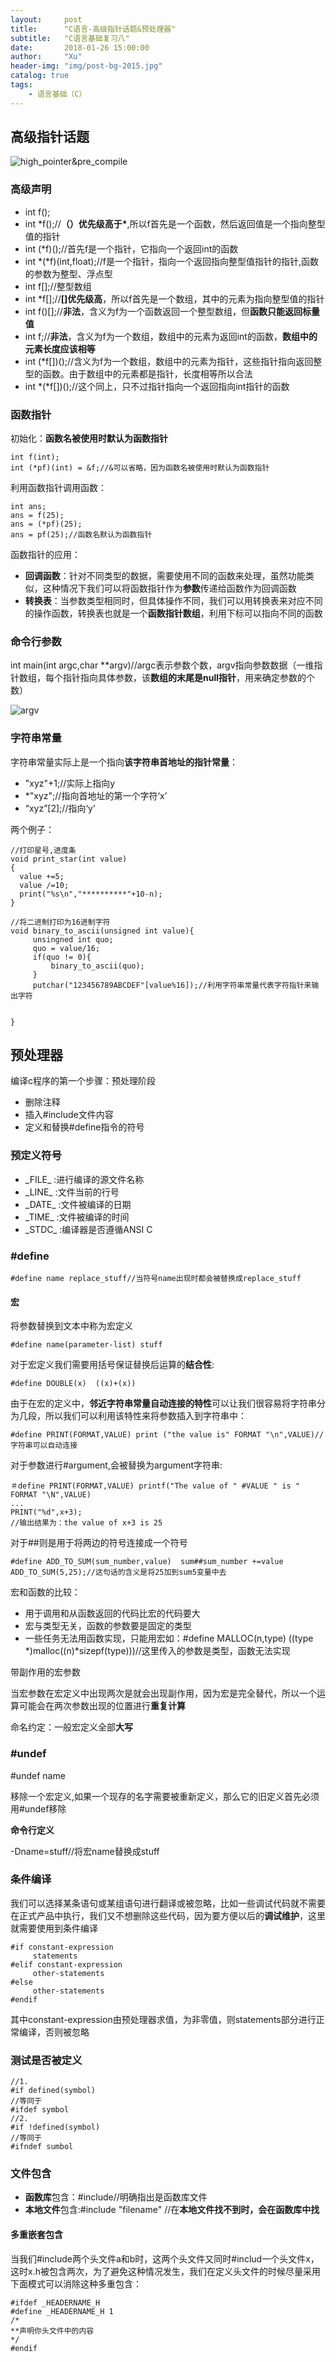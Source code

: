 ```yaml
---
layout:     post
title:      "C语言-高级指针话题&预处理器"
subtitle:   "C语言基础复习八"
date:       2018-01-26 15:00:00
author:     "Xu"
header-img: "img/post-bg-2015.jpg"
catalog: true
tags:
    - 语言基础（C）
---
```

## 高级指针话题

![high_pointer&pre_compile](/img/high_pointer&pre_compile.png)

### 高级声明

* int f();
* int \*f();//**（）优先级高于\***,所以f首先是一个函数，然后返回值是一个指向整型值的指针
* int (*f)();//首先f是一个指针，它指向一个返回int的函数
* int \*(\*f)(int,float);//f是一个指针，指向一个返回指向整型值指针的指针,函数的参数为整型、浮点型
* int f[];//整型数组
* int \*f[];//**[]优先级高**，所以f首先是一个数组，其中的元素为指向整型值的指针
* int f()[];//**非法**，含义为f为一个函数返回一个整型数组，但**函数只能返回标量值**
* int f[]();//**非法**，含义为f为一个数组，数组中的元素为返回int的函数，**数组中的元素长度应该相等**
* int (*f[])();//含义为f为一个数组，数组中的元素为指针，这些指针指向返回整型的函数。由于数组中的元素都是指针，长度相等所以合法
* int \*(\*f[])();//这个同上，只不过指针指向一个返回指向int指针的函数


### 函数指针

初始化：**函数名被使用时默认为函数指针**

```
int f(int);
int (*pf)(int) = &f;//&可以省略，因为函数名被使用时默认为函数指针
```

利用函数指针调用函数：

```
int ans;
ans = f(25);
ans = (*pf)(25);
ans = pf(25);//函数名默认为函数指针
```

函数指针的应用：

* **回调函数**：针对不同类型的数据，需要使用不同的函数来处理，虽然功能类似，这种情况下我们可以将函数指针作为**参数**传递给函数作为回调函数
* **转换表**：当参数类型相同时，但具体操作不同，我们可以用转换表来对应不同的操作函数，转换表也就是一个**函数指针数组**，利用下标可以指向不同的函数


### 命令行参数
int main(int argc,char \*\*argv)//argc表示参数个数，argv指向参数数据（一维指针数组，每个指针指向具体参数，该**数组的末尾是null指针**，用来确定参数的个数）

![argv](/img/argv.png)

### 字符串常量
字符串常量实际上是一个指向**该字符串首地址的指针常量**：

* "xyz"+1;//实际上指向y
* *"xyz";//指向首地址的第一个字符‘x’
* “xyz”[2];//指向‘y’

两个例子：

```
//打印星号,进度条
void print_star(int value)
{
  value +=5;
  value /=10;
  print("%s\n","**********"+10-n);
}

//将二进制打印为16进制字符
void binary_to_ascii(unsigned int value){
     unsingned int quo;
     quo = value/16;
     if(quo != 0){
         binary_to_ascii(quo);
     }
     putchar("123456789ABCDEF"[value%16]);//利用字符串常量代表字符指针来输出字符
     

}
```

## 预处理器

编译c程序的第一个步骤：预处理阶段

* 删除注释
* 插入#include文件内容
* 定义和替换#define指令的符号

### 预定义符号

* \_FILE\_ :进行编译的源文件名称
* \_LINE\_ :文件当前的行号
* \_DATE\_ :文件被编译的日期
* \_TIME\_ :文件被编译的时间
* \_STDC\_ :编译器是否遵循ANSI C

### #define

```
#define name replace_stuff//当符号name出现时都会被替换成replace_stuff
```

#### 宏

将参数替换到文本中称为宏定义

```
#define name(parameter-list) stuff
```

对于宏定义我们需要用括号保证替换后运算的**结合性**:

```
#define DOUBLE(x)  ((x)+(x))
```
由于在宏的定义中，**邻近字符串常量自动连接的特性**可以让我们很容易将字符串分为几段，所以我们可以利用该特性来将参数插入到字符串中：

```
#define PRINT(FORMAT,VALUE) print ("the value is" FORMAT "\n",VALUE)//字符串可以自动连接
```

对于参数进行#argument,会被替换为argument字符串:

```
＃define PRINT(FORMAT,VALUE) printf("The value of " #VALUE " is " FORMAT "\N",VALUE)
...
PRINT("%d",x+3);
//输出结果为：the value of x+3 is 25
```

对于##则是用于将两边的符号连接成一个符号

```
#define ADD_TO_SUM(sum_number,value)  sum##sum_number +=value
ADD_TO_SUM(5,25);//这句话的含义是将25加到sum5变量中去
```

宏和函数的比较：

* 用于调用和从函数返回的代码比宏的代码要大
* 宏与类型无关，函数的参数要是固定的类型
* 一些任务无法用函数实现，只能用宏如：#define MALLOC(n,type) ((type \*)malloc((n)\*sizepf(type)))//这里传入的参数是类型，函数无法实现

带副作用的宏参数

当宏参数在宏定义中出现两次是就会出现副作用，因为宏是完全替代，所以一个运算可能会在两次参数出现的位置进行**重复计算**

命名约定：一般宏定义全部**大写**

### #undef

\#undef name

移除一个宏定义,如果一个现存的名字需要被重新定义，那么它的旧定义首先必须用#undef移除

**命令行定义**

-Dname=stuff//将宏name替换成stuff

### 条件编译

我们可以选择某条语句或某组语句进行翻译或被忽略，比如一些调试代码就不需要在正式产品中执行，我们又不想删除这些代码，因为要方便以后的**调试维护**，这里就需要使用到条件编译

```
#if constant-expression
     statements
#elif constant-expression
     other-statements
#else 
     other-statements             
#endif     
```

其中constant-expression由预处理器求值，为非零值，则statements部分进行正常编译，否则被忽略

### 测试是否被定义


```
//1.
#if defined(symbol)
//等同于
#ifdef symbol
//2.
#if !defined(symbol)
//等同于
#ifndef sumbol
```

### 文件包含
* **函数库**包含：#include<filename>//明确指出是函数库文件
* **本地文件**包含:#include "filename" //在**本地文件找不到时，会在函数库中找**

#### 多重嵌套包含
当我们#include两个头文件a和b时，这两个头文件又同时#includ一个头文件x，这时x.h被包含两次，为了避免这种情况发生，我们在定义头文件的时候尽量采用下面模式可以消除这种多重包含：

```
#ifdef _HEADERNAME_H
#define _HEADERNAME_H 1
/*
**声明你头文件中的内容
*/
#endif
```

 
